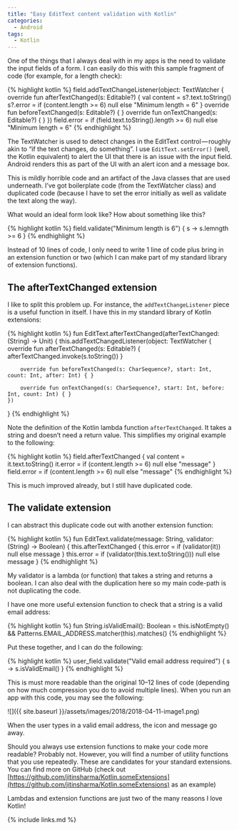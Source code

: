 ```yaml
---
title: "Easy EditText content validation with Kotlin"
categories:
  - Android
tags:
  - Kotlin
---
```


One of the things that I always deal with in my apps is the need to validate the input fields of a form. I can easily do this with this sample fragment of code (for example, for a length check):

{% highlight kotlin %}
field.addTextChangeListener(object: TextWatcher {
  override fun afterTextChanged(s: Editable?) {
    val content = s?.text.toString()
    s?.error = if (content.length >= 6) null else "Minimum length = 6"
  }
  override fun beforeTextChanged(s: Editable?) { }
  override fun onTextChanged(s: Editable?) { }
})
field.error = if (field.text.toString().length >= 6) null else "Minimum length = 6"
{% endhighlight %}

The TextWatcher is used to detect changes in the EditText control — roughly akin to “if the text changes, do something”. I use `EditText.setError()` (well, the Kotlin equivalent) to alert the UI that there is an issue with the input field. Android renders this as part of the UI with an alert icon and a message box.

This is mildly horrible code and an artifact of the Java classes that are used underneath. I’ve got boilerplate code (from the TextWatcher class) and duplicated code (because I have to set the error initially as well as validate the text along the way).

What would an ideal form look like? How about something like this?

{% highlight kotlin %}
field.validate("Minimum length is 6") { s -> s.lemngth >= 6 }
{% endhighlight %}

Instead of 10 lines of code, I only need to write 1 line of code plus bring in an extension function or two (which I can make part of my standard library of extension functions).

## The afterTextChanged extension

I like to split this problem up. For instance, the `addTextChangeListener` piece is a useful function in itself. I have this in my standard library of Kotlin extensions:

{% highlight kotlin %}
fun EditText.afterTextChanged(afterTextChanged: (String) -> Unit) {
    this.addTextChangedListener(object: TextWatcher {
        override fun afterTextChanged(s: Editable?) {
            afterTextChanged.invoke(s.toString())
        }

        override fun beforeTextChanged(s: CharSequence?, start: Int, count: Int, after: Int) { }

        override fun onTextChanged(s: CharSequence?, start: Int, before: Int, count: Int) { }
    })
}
{% endhighlight %}

Note the definition of the Kotlin lambda function `afterTextChanged`. It takes a string and doesn’t need a return value. This simplifies my original example to the following:

{% highlight kotlin %}
field.afterTextChanged {
  val content = it.text.toString()
  it.error = if (content.length >= 6) null else "message"
}
field.error = if (content.length >= 6) null else "message"
{% endhighlight %}

This is much improved already, but I still have duplicated code.

## The validate extension

I can abstract this duplicate code out with another extension function:

{% highlight kotlin %}
fun EditText.validate(message: String, validator: (String) -> Boolean) {
    this.afterTextChanged {
        this.error = if (validator(it)) null else message
    }
    this.error = if (validator(this.text.toString())) null else message
}
{% endhighlight %}

My validator is a lambda (or function) that takes a string and returns a boolean. I can also deal with the duplication here so my main code-path is not duplicating the code.

I have one more useful extension function to check that a string is a valid email address:

{% highlight kotlin %}
fun String.isValidEmail(): Boolean
  = this.isNotEmpty() && Patterns.EMAIL_ADDRESS.matcher(this).matches()
{% endhighlight %}

Put these together, and I can do the following:

{% highlight kotlin %}
user_field.validate("Valid email address required") { s -> s.isValidEmail() }
{% endhighlight %}

This is must more readable than the original 10–12 lines of code (depending on how much compression you do to avoid multiple lines). When you run an app with this code, you may see the following:

![]({{ site.baseurl }}/assets/images/2018/2018-04-11-image1.png)

When the user types in a valid email address, the icon and message go away.

Should you always use extension functions to make your code more readable? Probably not. However, you will find a number of utility functions that you use repeatedly. These are candidates for your standard extensions. You can find more on GitHub (check out [https://github.com/jitinsharma/Kotlin.someExtensions](https://github.com/jitinsharma/Kotlin.someExtensions) as an example)

Lambdas and extension functions are just two of the many reasons I love Kotlin!

{% include links.md %}
